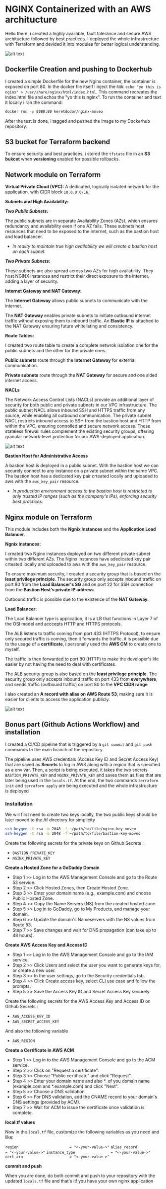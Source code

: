 # NGINX Containerized with an AWS architucture

Hello there, i created a highly available, fault tolerance and secure AWS architucture followed by best practices. I deployed the whole infrastructure with Terraform and devided it into modules for better logical understanding.

![alt text](images/nginx-aws.png)

## Dockerfile Creation and pushing to Dockerhub

I created a simple Dockerfile for the new Nginx container, the container is exposed on port 80. In the docker file itself i inject the `RUN echo "yo this is nginx" > /usr/share/nginx/html/index.html`. This command recreates the index.html file and echos the "yo this is nginx". To run the container and text it locally i ran the command:

````bash
docker run -p 8080:80 keretdodor/nginx-moveo
````
After the test is done, i tagged and pushed the image to my Dockerhub repository.
## S3 bucket for Terraform backend

To ensure security and best practices, i stored the `tfstate` file in an **S3 bukcet**  when **versioning** enabled for possible rollbacks.

## Network module on Terraform


**Virtual Private Cloud (VPC):** A dedicated, logically isolated network for the application, with CIDR block `10.0.0.0/16`.

**Subnets and High Availability:**

***Two Public Subnets:***

The public subnets are in separate Availability Zones (AZs), which ensures redundancy and availability even if one AZ fails.
These subnets host resources that need to be exposed to the internet, such as the bastion host and load balancer. 

 * *In reality to maintain true high availability we will create a bastion host on each subnet.*

***Two Private Subnets:***

These subnets are also spread across two AZs for high availability.
They host NGINX instances and restrict their direct exposure to the internet, adding a layer of security.

**Internet Gateway and NAT Gateway:**

The **Internet Gateway** allows public subnets to communicate with the internet.

The **NAT Gateway** enables private subnets to initiate outbound internet traffic without exposing them to inbound traffic. An **Elastic IP** is attached to the NAT Gateway ensuring future whitelisting and consistency.

**Route Tables:**

I created two route table to create a complete netwrok isolation one for the public subnets and the other for the private ones.

**Public subnets** route through the **Internet Gateway** for external communication.

**Private subnets** route through the **NAT Gateway** for secure and one sided internet access.

**NACLs**

The Network Access Control Lists (NACLs) provide an additional layer of security for both public and private subnets in our VPC infrastructure. The public subnet NACL allows inbound SSH and HTTPS traffic from any source, while enabling all outbound communication. The private subnet NACL restricts inbound access to SSH from the bastion host and HTTP from within the VPC, ensuring controlled and secure network access. These stateless firewall rules complement the existing security groups, offering granular network-level protection for our AWS-deployed application.

![alt text](images/vpc-flow.png)

**Bastion Host for Administrative Access**

A bastion host is deployed in a public subnet. With the bastion host we can securely connect to any instance on a private subnet within the same VPC.
The bastion host has a dedicated key pair crteated locally and uploaded to aws with the `aws_key_pair` resource.

* *In production environment access to the bastion host is restricted to only trusted IP ranges (such as the company's IPs), enforcing security best practices.*

## Nginx module on Terraform

This module includes both the **Ngnix Instances** and the **Application Load Balancer**.

**Ngnix Instances:**

I created two Nginx instances deployed on two different private subnet within two different AZs. The Nginx instances have adedicated key pair crteated locally and uploaded to aws with the `aws_key_pair` resource. 

To ensure maximum security, i created a security group that is based on the **least privilege principle**. The security group only accepts inbound traffic on port 80 from the **Load Balancer's SG**  and on port 22 for SSH connection from the **Bastion Host's private IP address**.

Outbound traffic is possible due to the existence of the **NAT Gateway**.

**Load Balancer:**

The Load Balancer type is application, it is a LB that functions in Layer 7 of the OSI model and acccepts HTTP and HTTPS protocols.

The ALB listens to traffic coming from port 433 (HTTPS Protocol),  to ensure only secured traffic is coming, then it forwards the traffic. it is possible due to the usage of a **certificate**, i personally used the **AWS CM** to create one to myself.

The traffic is then forwarded to port 80 (HTTP) to make the developer's life easier by not having the need to deal with certificates.

The ALB security group is also based on the **least privilege principle**. The security group only accepts inbound traffic on port 433 from **everywhere**, and sends traffic (outbound traffic) on port 80 to the **VPC CIDR range**

I also created an **A record with alias on AWS Route 53**, making sure it is easier for clients to access the application publicly. 

![alt text](images/lb.png)
## Bonus part (Github Actions Workflow) and installation

I created a CI/CD pipeline that is triggered by a `git commit` and `git push` commands to the main branch of the repository. 

The pipeline uses AWS credentials (Access Key ID and Secret Access Key) that are saved as **Secrets** to log in AWS along with a region that is specified as a env var. Then, a script is being executed, it takes the two secrets `BASTION_PRIVATE_KEY` and `NGINX_PRIVATE_KEY` and saves them as files that are later being used in the `locals.tf`. At the end, the two commands `terraform init` and `terraform apply` are being executed and the whole infrastructure is deployed

### Installation

We will first need to create two keys locally, the two public keys should be later moved to the /tf directory for simplicity
````bash
ssh-keygen -t rsa -b 2048 -f ~/path/to/file/nginx-key-moveo
ssh-keygen -t rsa -b 2048 -f ~/path/to/file/bastion-key-moveo
````
Create the following secrets for the private keys on Github Secrets :

- `BASTION_PRIVATE_KEY`
- `NGINX_PRIVATE_KEY`

**Create a Hosted Zone for a GoDaddy Domain**

- Step 1 >> Log in to the AWS Management Console and go to the Route 53 service.  
- Step 2 >> Click Hosted Zones, then Create Hosted Zone.  
- Step 3 >> Enter your domain name (e.g., example.com) and choose Public Hosted Zone.  
- Step 4 >> Copy the Name Servers (NS) from the created hosted zone.  
- Step 5 >> Log in to GoDaddy, go to My Products, and manage your domain.  
- Step 6 >> Update the domain's Nameservers with the NS values from Route 53.  
- Step 7 >> Save changes and wait for DNS propagation (can take up to 48 hours). 

**Create AWS Access Key and Access ID**

- Step 1 >> Log in to the AWS Management Console and go to the IAM service.  
- Step 2 >> Click Users and select the user you want to generate keys for, or create a new user.  
- Step 3 >> In the user settings, go to the Security credentials tab.  
- Step 4 >> Click Create access key, select CLI use case and follow the prompts.  
- Step 5 >> Save the Access Key ID and Secret Access Key securely.

Create the following secrets for the AWS Access Key and Access ID on Github Secrets :

- `AWS_ACCESS_KEY_ID`
- `AWS_SECRET_ACCESS_KEY`

And also the following variable

- `AWS_REGION`

**Create a Certificate in AWS ACM**

- Step 1 >> Log in to the AWS Management Console and go to the ACM service.  
- Step 2 >> Click on "Request a certificate".  
- Step 3 >> Choose "Public certificate" and click "Request".  
- Step 4 >> Enter your domain name and also *. of you domain name (example.com and *.example.com) and click "Next".  
- Step 5 >> Choose a DNS validation 
- Step 6 >> For DNS validation, add the CNAME record to your domain's DNS settings (provided by ACM).   
- Step 7 >> Wait for ACM to issue the certificate once validation is complete.

**local.tf values** 

Now in the `local.tf` file, customize the following variables as you need and like: 

  `region                       = "<-your-value->"`
  `alias_record                 = "<-your-value->"`
  `instance_type                = "<-your-value->"`
  `cert_arn                     = "<-your-value->"`

**commit and push**

When you are done, do both commit and push to your repository with the updated `locals.tf` file and that's it! you have your own nginx application


